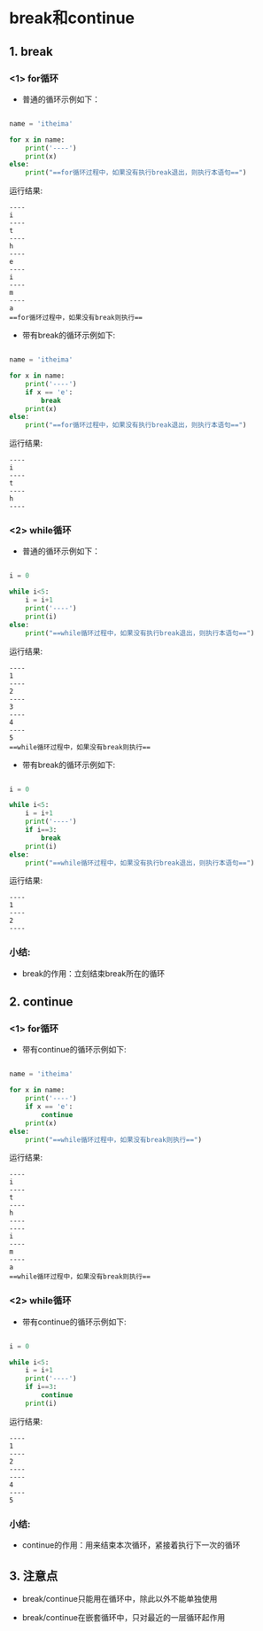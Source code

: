 # break和continue

## 1. break

### <1> for循环

* 普通的循环示例如下：

```python

name = 'itheima'

for x in name:
	print('----')
	print(x)
else:
    print("==for循环过程中，如果没有执行break退出，则执行本语句==")

```

 运行结果:
 
```
----
i
----
t
----
h
----
e
----
i
----
m
----
a
==for循环过程中，如果没有break则执行==
```


* 带有break的循环示例如下:

```python

name = 'itheima'

for x in name:
	print('----')
	if x == 'e': 
		break
	print(x)
else:
    print("==for循环过程中，如果没有执行break退出，则执行本语句==")

```

运行结果:

```
----
i
----
t
----
h
----
```


### <2> while循环

* 普通的循环示例如下：

```python

i = 0

while i<5:
	i = i+1
	print('----')
	print(i)
else:
    print("==while循环过程中，如果没有执行break退出，则执行本语句==")

```

运行结果:

```
----
1
----
2
----
3
----
4
----
5
==while循环过程中，如果没有break则执行==
```

* 带有break的循环示例如下:

```python

i = 0

while i<5:
	i = i+1
	print('----')
	if i==3:
		break
	print(i)
else:
    print("==while循环过程中，如果没有执行break退出，则执行本语句==")

```

 运行结果:

```
----
1
----
2
----
```


### **小结:**
  * break的作用：立刻结束break所在的循环


## 2. continue

### <1> for循环

* 带有continue的循环示例如下:

```python

name = 'itheima'

for x in name:
	print('----')
	if x == 'e': 
		continue
	print(x)
else:
    print("==while循环过程中，如果没有break则执行==")
```

 运行结果:

```
----
i
----
t
----
h
----
----
i
----
m
----
a
==while循环过程中，如果没有break则执行==
```


### <2> while循环

* 带有continue的循环示例如下:

```python

i = 0

while i<5:
	i = i+1
	print('----')
	if i==3:
		continue
	print(i)

```

 运行结果:

```
----
1
----
2
----
----
4
----
5
```


### **小结:**
 - continue的作用：用来结束本次循环，紧接着执行下一次的循环


## 3. 注意点

* break/continue只能用在循环中，除此以外不能单独使用

* break/continue在嵌套循环中，只对最近的一层循环起作用
